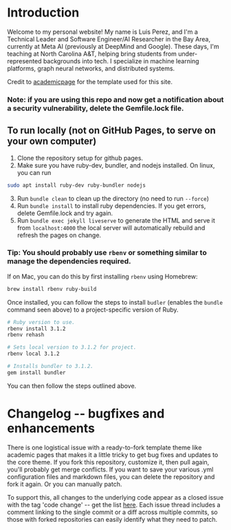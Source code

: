 # Introduction

Welcome to my personal website! My name is Luis Perez, and I'm a Technical Leader and Software Engineer/AI Researcher in the Bay Area, currently at Meta AI (previously at DeepMind and Google). These days, I'm teaching at North Carolina A&T, helping bring students from under-represented backgrounds into tech. I specialize in machine learning platforms, graph neural networks, and distributed systems. 

Credit to [academicpage](https://academicpages.github.io/) for the template used for this site.

### Note: if you are using this repo and now get a notification about a security vulnerability, delete the Gemfile.lock file. 

## To run locally (not on GitHub Pages, to serve on your own computer)

1. Clone the repository setup for github pages.
2. Make sure you have ruby-dev, bundler, and nodejs installed. On linux, you can run
```sh
sudo apt install ruby-dev ruby-bundler nodejs
```
3. Run `bundle clean` to clean up the directory (no need to run `--force`)
4. Run `bundle install` to install ruby dependencies. If you get errors, delete Gemfile.lock and try again.
5. Run `bundle exec jekyll liveserve` to generate the HTML and serve it from `localhost:4000` the local server will automatically rebuild and refresh the pages on change.

### Tip: You should probably use `rbenv` or something similar to manage the dependencies required.

If on Mac, you can do this by first installing `rbenv` using Homebrew:

```sh
brew install rbenv ruby-build
```

Once installed, you can follow the steps to install `budler` (enables the `bundle` command seen above) to a project-specific version of Ruby.
```sh
# Ruby version to use.
rbenv install 3.1.2
rbenv rehash

# Sets local version to 3.1.2 for project.
rbenv local 3.1.2

# Installs bundler to 3.1.2. 
gem install bundler
```

You can then follow the steps outlined above.

# Changelog -- bugfixes and enhancements

There is one logistical issue with a ready-to-fork template theme like academic pages that makes it a little tricky to get bug fixes and updates to the core theme. If you fork this repository, customize it, then pull again, you'll probably get merge conflicts. If you want to save your various .yml configuration files and markdown files, you can delete the repository and fork it again. Or you can manually patch. 

To support this, all changes to the underlying code appear as a closed issue with the tag 'code change' -- get the list [here](https://github.com/academicpages/academicpages.github.io/issues?q=is%3Aclosed%20is%3Aissue%20label%3A%22code%20change%22%20). Each issue thread includes a comment linking to the single commit or a diff across multiple commits, so those with forked repositories can easily identify what they need to patch.
